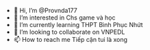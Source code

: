 - 👋 Hi, I’m @Provnda177
- 👀 I’m interested in Chs game và học
- 🌱 I’m currently learning THPT Bình Phục Nhứt
- 💞️ I’m looking to collaborate on VNPEDL
- 📫 How to reach me Tiếp cận tui là xong

<!---
Provnda177/Provnda177 is a ✨ special ✨ repository because its `README.md` (this file) appears on your GitHub profile.
You can click the Preview link to take a look at your changes.
--->
